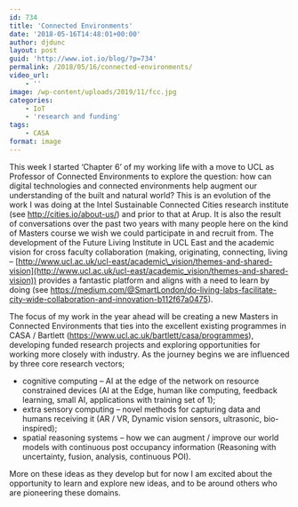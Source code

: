 ```yaml
---
id: 734
title: 'Connected Environments'
date: '2018-05-16T14:48:01+00:00'
author: djdunc
layout: post
guid: 'http://www.iot.io/blog/?p=734'
permalink: /2018/05/16/connected-environments/
video_url:
    - ''
image: /wp-content/uploads/2019/11/fcc.jpg
categories:
    - IoT
    - 'research and funding'
tags:
    - CASA
format: image
---
```


This week I started ‘Chapter 6’ of my working life with a move to UCL as Professor of Connected Environments to explore the question: how can digital technologies and connected environments help augment our understanding of the built and natural world? This is an evolution of the work I was doing at the Intel Sustainable Connected Cities research institute (see <http://cities.io/about-us/>) and prior to that at Arup. It is also the result of conversations over the past two years with many people here on the kind of Masters course we wish we could participate in and recruit from. The development of the Future Living Institute in UCL East and the academic vision for cross faculty collaboration (making, originating, connecting, living – [http://www.ucl.ac.uk/ucl-east/academic\_vision/themes-and-shared-vision](http://www.ucl.ac.uk/ucl-east/academic_vision/themes-and-shared-vision)) provides a fantastic platform and aligns with a need to learn by doing (see <https://medium.com/@SmartLondon/do-living-labs-facilitate-city-wide-collaboration-and-innovation-b112f67a0475>).

The focus of my work in the year ahead will be creating a new Masters in Connected Environments that ties into the excellent existing programmes in CASA / Bartlett (<https://www.ucl.ac.uk/bartlett/casa/programmes>), developing funded research projects and exploring opportunities for working more closely with industry. As the journey begins we are influenced by three core research vectors;

- cognitive computing – AI at the edge of the network on resource constrained devices (AI at the Edge, human like computing, feedback learning, small AI, applications with training set of 1);
- extra sensory computing – novel methods for capturing data and humans receiving it (AR / VR, Dynamic vision sensors, ultrasonic, bio-inspired);
- spatial reasoning systems – how we can augment / improve our world models with continuous post occupancy information (Reasoning with uncertainty, fusion, analysis, continuous POI).

More on these ideas as they develop but for now I am excited about the opportunity to learn and explore new ideas, and to be around others who are pioneering these domains.